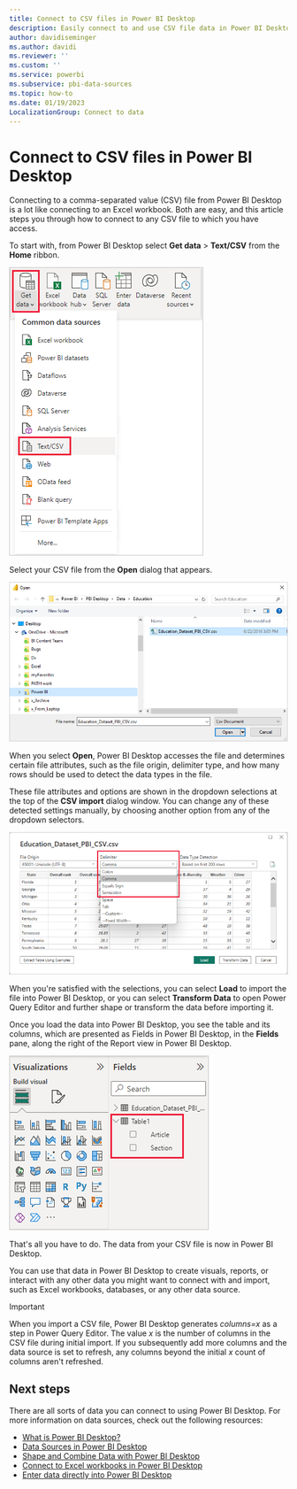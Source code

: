 ```yaml
---
title: Connect to CSV files in Power BI Desktop
description: Easily connect to and use CSV file data in Power BI Desktop by using Get data from the Home ribbon.
author: davidiseminger
ms.author: davidi
ms.reviewer: ''
ms.custom: ''
ms.service: powerbi
ms.subservice: pbi-data-sources
ms.topic: how-to
ms.date: 01/19/2023
LocalizationGroup: Connect to data
---
```

# Connect to CSV files in Power BI Desktop

Connecting to a comma-separated value (CSV) file from Power BI Desktop is a lot like connecting to an Excel workbook. Both are easy, and this article steps you through how to connect to any CSV file to which you have access.

To start with, from Power BI Desktop select **Get data** > **Text/CSV** from the **Home** ribbon.

![Screenshot of Get Data menu with Text/CSV selected.](media/desktop-connect-csv/connect-to-csv_1.png)

Select your CSV file from the **Open** dialog that appears.

![Screenshot of Open dialog where you can browse to a CSV file.](media/desktop-connect-csv/connect-to-csv_2.png)

When you select **Open**, Power BI Desktop accesses the file and determines certain file attributes, such as the file origin, delimiter type, and how many rows should be used to detect the data types in the file.

These file attributes and options are shown in the dropdown selections at the top of the **CSV import** dialog window. You can change any of these detected settings manually, by choosing another option from any of the dropdown selectors.

![Screenshot of the CSV import dialog window with the Delimiter menu selected.](media/desktop-connect-csv/connect-to-csv_3.png)

When you're satisfied with the selections, you can select **Load** to import the file into Power BI Desktop, or you can select **Transform Data** to open Power Query Editor and further shape or transform the data before importing it.

Once you load the data into Power BI Desktop, you see the table and its columns, which are presented as Fields in Power BI Desktop, in the **Fields** pane, along the right of the Report view in Power BI Desktop.

![Screenshot of Power BI Desktop window showing the Fields pane.](media/desktop-connect-csv/connect-to-csv_4.png)

That's all you have to do. The data from your CSV file is now in Power BI Desktop.

You can use that data in Power BI Desktop to create visuals, reports, or interact with any other data you might want to connect with and import, such as Excel workbooks, databases, or any other data source.

> [!IMPORTANT]
> When you import a CSV file, Power BI Desktop generates *columns=x* as a step in Power Query Editor. The value *x* is the number of columns in the CSV file during initial import. If you subsequently add more columns and the data source is set to refresh, any columns beyond the initial *x* count of columns aren't refreshed.

## Next steps

There are all sorts of data you can connect to using Power BI Desktop. For more information on data sources, check out the following resources:

* [What is Power BI Desktop?](../fundamentals/desktop-what-is-desktop.md)
* [Data Sources in Power BI Desktop](desktop-data-sources.md)
* [Shape and Combine Data with Power BI Desktop](desktop-shape-and-combine-data.md)
* [Connect to Excel workbooks in Power BI Desktop](desktop-connect-excel.md)
* [Enter data directly into Power BI Desktop](desktop-enter-data-directly-into-desktop.md)
